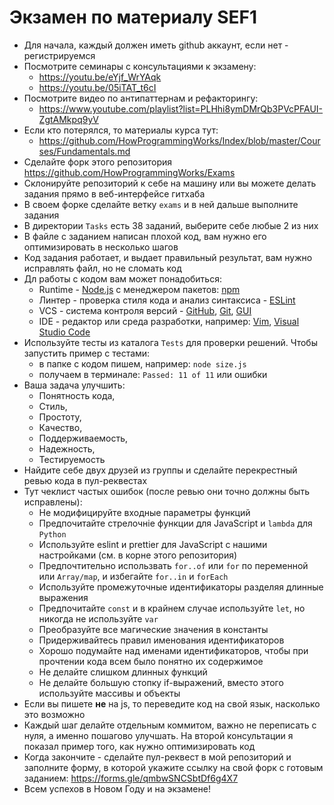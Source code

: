 # Экзамен по материалу SEF1

- Для начала, каждый должен иметь github аккаунт, если нет - регистрируемся
- Посмотрите семинары с консультациями к экзамену:
  - https://youtu.be/eYjf_WrYAqk
  - https://youtu.be/05iTAT_t6cI
- Посмотрите видео по антипаттернам и рефакторингу:
  - https://www.youtube.com/playlist?list=PLHhi8ymDMrQb3PVcPFAUI-ZgtAMkpq9yV
- Если кто потерялся, то материалы курса тут:
  - https://github.com/HowProgrammingWorks/Index/blob/master/Courses/Fundamentals.md
- Сделайте форк этого репозитория https://github.com/HowProgrammingWorks/Exams
- Склонируйте репозиторий к себе на машину или вы можете делать задания прямо в веб-интерфейсе гитхаба
- В своем форке сделайте ветку `exams` и в ней дальше выполните задания
- В директории `Tasks` есть 38 заданий, выберите себе любые 2 из них
- В файле с заданием написан плохой код, вам нужно его оптимизировать в несколько шагов
- Код задания работает, и выдает правильный результат, вам нужно исправлять файл, но не сломать код
- Дл работы с кодом вам может понадобиться:
  - Runtime - [Node.js](https://nodejs.org/en/) с менеджером пакетов: [npm](https://www.npmjs.com/)
  - Линтер - проверка стиля кода и анализ синтаксиса - [ESLint](http://eslint.org/)
  - VCS - система контроля версий - [GitHub](https://github.com/), [Git](https://git-scm.com/), [GUI](https://desktop.github.com/)
  - IDE - редактор или среда разработки, например: [Vim](http://www.vim.org/), [Visual Studio Code](https://code.visualstudio.com/)
- Используйте тесты из каталога `Tests` для проверки решений. Чтобы запустить пример с тестами:
  - в папке с кодом пишем, например: `node size.js`
  - получаем в терминале: `Passed: 11 of 11` или ошибки
- Ваша задача улучшить:
  - Понятность кода,
  - Стиль,
  - Простоту,
  - Качество,
  - Поддерживаемость,
  - Надежность,
  - Тестируемость
- Найдите себе двух друзей из группы и сделайте перекрестный ревью кода в пул-реквестах
- Тут чеклист частых ошибок (после ревью они точно должны быть исправлены):
  - Не модифицируйте входные параметры функций
  - Предпочитайте стрелочніе функции для JavaScript и `lambda` для `Python`
  - Используйте eslint и prettier для JavaScript с нашими настройками (см. в корне этого репозитория)
  - Предпочтительно использвать `for..of` или `for` по переменной или `Array/map`, и избегайте `for..in` и `forEach`
  - Используйте промежуточные идентификаторы разделяя длинные выражения
  - Предпочитайте `const` и в крайнем случае используйте `let`, но никогда не используйте `var`
  - Преобразуйте все магические значения в константы
  - Придерживайтесь правил именования идентификаторов
  - Хорошо подумайте над именами идентификаторов, чтобы при прочтении кода всем было понятно их содержимое
  - Не делайте слишком длинных функций
  - Не делайте большую стопку if-выражений, вместо этого используйте массивы и объекты
- Если вы пишете **не** на js, то переведите код на свой язык, насколько это возможно
- Каждый шаг делайте отдельным коммитом, важно не переписать с нуля, а именно пошагово улучшать. На второй консультации я показал пример того, как нужно оптимизировать код
- Когда закончите - сделайте пул-реквест в мой репозиторий и заполните форму, в которой укажите ссылку на свой форк с готовым заданием: https://forms.gle/qmbwSNCSbtDf6g4X7
- Всем успехов в Новом Году и на экзамене!
